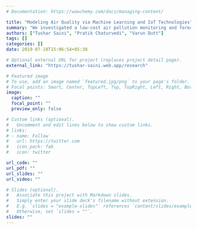 ```yaml
---
# Documentation: https://wowchemy.com/docs/managing-content/

title: "Modeling Air Quality via Machine Learning and IoT Technologies"
summary: "We investigated a low-cost air pollution monitoring and forecasting system."
authors: ["Tushar Saini", "Pratik Chaturvedi", "Varun Dutt"]
tags: []
categories: []
date: 2019-07-10T15:06:54+05:30

# Optional external URL for project (replaces project detail page).
external_link: "https://tushar-saini.web.app/research"

# Featured image
# To use, add an image named `featured.jpg/png` to your page's folder.
# Focal points: Smart, Center, TopLeft, Top, TopRight, Left, Right, BottomLeft, Bottom, BottomRight.
image:
  caption: ""
  focal_point: ""
  preview_only: false

# Custom links (optional).
#   Uncomment and edit lines below to show custom links.
# links:
# - name: Follow
#   url: https://twitter.com
#   icon_pack: fab
#   icon: twitter

url_code: ""
url_pdf: ""
url_slides: ""
url_video: ""

# Slides (optional).
#   Associate this project with Markdown slides.
#   Simply enter your slide deck's filename without extension.
#   E.g. `slides = "example-slides"` references `content/slides/example-slides.md`.
#   Otherwise, set `slides = ""`.
slides: ""
---
```

